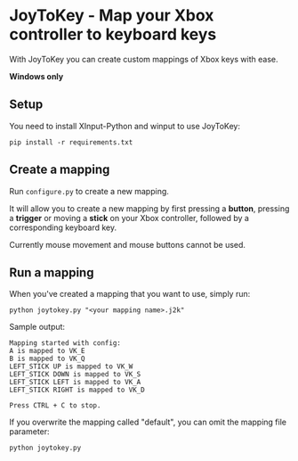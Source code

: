# JoyToKey - Map your Xbox controller to keyboard keys
With JoyToKey you can create custom mappings of Xbox keys with ease.

**Windows only**

## Setup
You need to install XInput-Python and winput to use JoyToKey:
```
pip install -r requirements.txt
```

## Create a mapping
Run `configure.py` to create a new mapping.

It will allow you to create a new mapping by first pressing a **button**, pressing a **trigger** or moving a **stick** on your Xbox controller, followed by a corresponding keyboard key.

Currently mouse movement and mouse buttons cannot be used.

## Run a mapping
When you've created a mapping that you want to use, simply run:
```
python joytokey.py "<your mapping name>.j2k"
```

Sample output:
```
Mapping started with config:
A is mapped to VK_E
B is mapped to VK_Q
LEFT_STICK UP is mapped to VK_W
LEFT_STICK DOWN is mapped to VK_S
LEFT_STICK LEFT is mapped to VK_A
LEFT_STICK RIGHT is mapped to VK_D

Press CTRL + C to stop.
```

If you overwrite the mapping called "default", you can omit the mapping file parameter:
```
python joytokey.py
```
